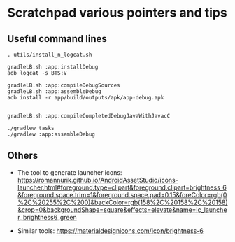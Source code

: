 # Scratchpad various pointers and tips

## Useful command lines
  
```
. utils/install_n_logcat.sh

gradleLB.sh :app:installDebug
adb logcat -s BTS:V

gradleLB.sh :app:compileDebugSources
gradleLB.sh :app:assembleDebug
adb install -r app/build/outputs/apk/app-debug.apk


gradleLB.sh :app:compileCompletedDebugJavaWithJavacC

./gradlew tasks
./gradlew :app:assembleDebug
```

## Others
- The tool to generate launcher icons: 
https://romannurik.github.io/AndroidAssetStudio/icons-launcher.html#foreground.type=clipart&foreground.clipart=brightness_6&foreground.space.trim=1&foreground.space.pad=0.15&foreColor=rgb(0%2C%20255%2C%200)&backColor=rgb(158%2C%20158%2C%20158)&crop=0&backgroundShape=square&effects=elevate&name=ic_launcher_brightness6_green

- Similar tools: https://materialdesignicons.com/icon/brightness-6
